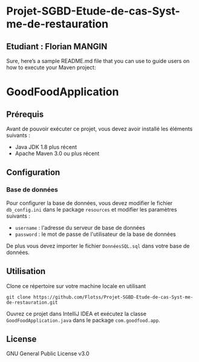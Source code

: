 # Projet-SGBD-Etude-de-cas-Syst-me-de-restauration

## Etudiant : Florian MANGIN

Sure, here’s a sample README.md file that you can use to guide users on how to execute your Maven project:

# GoodFoodApplication

## Prérequis

Avant de pouvoir exécuter ce projet, vous devez avoir installé les éléments suivants :

- Java JDK 1.8 plus récent
- Apache Maven 3.0 ou plus récent

## Configuration
### Base de données
Pour configurer la base de données, vous devez modifier le fichier `db_config.ini` dans le package `resources` et modifier les paramètres suivants :
- `username` : l'adresse du serveur de base de données
- `password` : le mot de passe de l'utilisateur de la base de données

De plus vous devez importer le fichier `DonnéesSQL.sql` dans votre base de données.

## Utilisation
Clone ce répertoire sur votre machine locale en utilisant
```
git clone https://github.com/Flotss/Projet-SGBD-Etude-de-cas-Syst-me-de-restauration.git
```

Ouvrez ce projet dans IntelliJ IDEA et exécutez la classe `GoodFoodApplication.java` dans le package `com.goodfood.app`.


## License

GNU General Public License v3.0